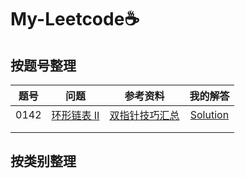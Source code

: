 # My-Leetcode:coffee:
## 按题号整理

| 题号 |                             问题                             |                           参考资料                           |                           我的解答                           |
| :--: | :----------------------------------------------------------: | :----------------------------------------------------------: | :----------------------------------------------------------: |
| 0142 | [环形链表 II](https://leetcode-cn.com/problems/linked-list-cycle-ii/) | [双指针技巧汇总](https://mp.weixin.qq.com/s/yLc7-CZdti8gEMGWhd0JTg) | [Solution](https://github.com/Caleb411/My-Leetcode/blob/master/0002-Add-Two-Numbers/Solution.java) |
|      |                                                              |                                                              |                                                              |
|      |                                                              |                                                              |                                                              |

## 按类别整理

